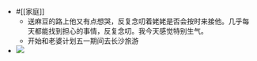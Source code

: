 - #[[家庭]]
    - 送麻豆的路上他又有点想哭，反复念叨着姥姥是否会按时来接他。几乎每天都能找到担心的事情，反复念叨。我今天感觉特别生气。
    - 开始和老婆计划五一期间去长沙旅游
- ![](https://firebasestorage.googleapis.com/v0/b/firescript-577a2.appspot.com/o/imgs%2Fapp%2Fxinyiheng%2FLdvi6J-jSG.png?alt=media&token=072a0a85-a788-4d5b-949e-547cdee0288d)

